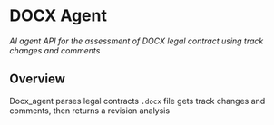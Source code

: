 # DOCX Agent
*AI agent API for the assessment of DOCX legal contract using track changes and comments*


## Overview
Docx_agent parses legal contracts `.docx` file gets track changes and comments, then returns a revision analysis
